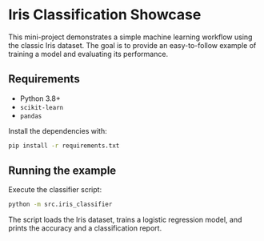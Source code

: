# Iris Classification Showcase

This mini-project demonstrates a simple machine learning workflow using the classic Iris dataset.
The goal is to provide an easy-to-follow example of training a model and evaluating its performance.

## Requirements

- Python 3.8+
- `scikit-learn`
- `pandas`

Install the dependencies with:

```bash
pip install -r requirements.txt
```

## Running the example

Execute the classifier script:

```bash
python -m src.iris_classifier
```

The script loads the Iris dataset, trains a logistic regression model, and prints the accuracy and a classification report.
